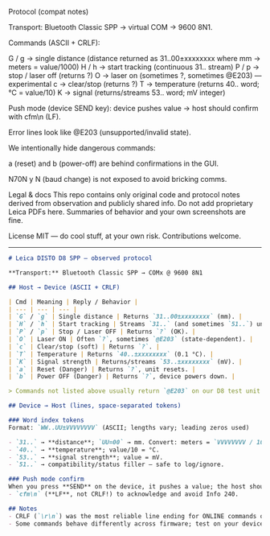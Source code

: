 Protocol (compat notes)

Transport: Bluetooth Classic SPP → virtual COM → 9600 8N1.

Commands (ASCII + CRLF):

G / g → single distance (distance returned as 31..00±xxxxxxxx where mm → meters = value/1000)
H / h → start tracking (continuous 31.. stream)
P / p → stop / laser off (returns ?)
O → laser on (sometimes ?, sometimes @E203) — experimental
c → clear/stop (returns ?)
T → temperature (returns 40.. word; °C = value/10)
K → signal (returns/streams 53.. word; mV integer)

Push mode (device SEND key): device pushes value → host should confirm with cfm\n (LF).

Error lines look like @E203 (unsupported/invalid state).

We intentionally hide dangerous commands:

a (reset) and b (power-off) are behind confirmations in the GUI.

N70N y N (baud change) is not exposed to avoid bricking comms.

Legal & docs
This repo contains only original code and protocol notes derived from observation and publicly shared info.
Do not add proprietary Leica PDFs here. Summaries of behavior and your own screenshots are fine.

License
MIT — do cool stuff, at your own risk. Contributions welcome.


---

```markdown
# Leica DISTO D8 SPP — observed protocol

**Transport:** Bluetooth Classic SPP → COMx @ 9600 8N1

## Host → Device (ASCII + CRLF)

| Cmd | Meaning | Reply / Behavior |
| --- | --- | --- |
| `G` / `g` | Single distance | Returns `31..00±xxxxxxxx` (mm). |
| `H` / `h` | Start tracking | Streams `31..` (and sometimes `51..`) until stopped. |
| `P` / `p` | Stop / Laser OFF | Returns `?` (OK). |
| `O` | Laser ON | Often `?`, sometimes `@E203` (state-dependent). |
| `c` | Clear/stop (soft) | Returns `?`. |
| `T` | Temperature | Returns `40..±xxxxxxxx` (0.1 °C). |
| `K` | Signal strength | Returns/streams `53..±xxxxxxxx` (mV). |
| `a` | Reset (Danger) | Returns `?`, unit resets. |
| `b` | Power OFF (Danger) | Returns `?`, device powers down. |

> Commands not listed above usually return `@E203` on our D8 test unit.

## Device → Host (lines, space-separated tokens)

### Word index tokens
Format: `WW..UU±VVVVVVVV` (ASCII; lengths vary; leading zeros used)

- `31..` → **distance**; `UU=00` → mm. Convert: meters = `VVVVVVVV / 1000`.
- `40..` → **temperature**; value/10 = °C.
- `53..` → **signal strength**; value = mV.
- `51..` → compatibility/status filler — safe to log/ignore.

### Push mode confirm
When you press **SEND** on the device, it pushes a value; the host should reply:
- `cfm\n` (**LF**, not CRLF!) to acknowledge and avoid Info 240.

## Notes
- CRLF (`\r\n`) was the most reliable line ending for ONLINE commands on our unit.
- Some commands behave differently across firmware; test on your device.
